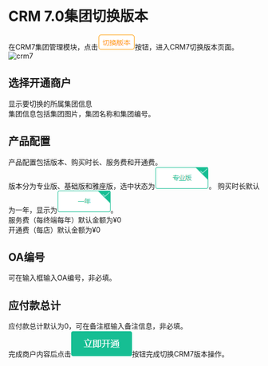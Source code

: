 # CRM 7.0集团切换版本
在CRM7集团管理模块，点击![crm7](picture\\CRM7\\55.png)按钮，进入CRM7切换版本页面。  
![crm7](picture\\CRM7\\56.png=500-)  
## 选择开通商户
显示要切换的所属集团信息  
集团信息包括集团图片，集团名称和集团编号。  
## 产品配置
产品配置包括版本、购买时长、服务费和开通费。  
版本分为专业版、基础版和雅座版，选中状态为![crm7](picture\\CRM7\\57.png)。 
购买时长默认为一年，显示为![crm7](picture\\CRM7\\58.png)。  
服务费（每终端每年）默认金额为¥0  
开通费（每店）默认金额为¥0  
## OA编号
可在输入框输入OA编号，非必填。  
## 应付款总计  
应付款总计默认为0，可在备注框输入备注信息，非必填。  
完成商户内容后点击![crm7](picture\\CRM7\\59.png)按钮完成切换CRM7版本操作。 